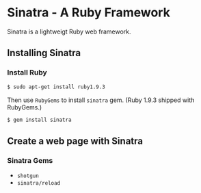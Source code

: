 # Sinatra - A Ruby Framework

Sinatra is a lightweigt Ruby web framework.

## Installing Sinatra

### Install Ruby

```sh
$ sudo apt-get install ruby1.9.3
```

Then use `RubyGems` to install `sinatra` gem. (Ruby 1.9.3 shipped with RubyGems.)

```sh
$ gem install sinatra
```

## Create a web page with Sinatra

### Sinatra Gems

- `shotgun`
- `sinatra/reload`